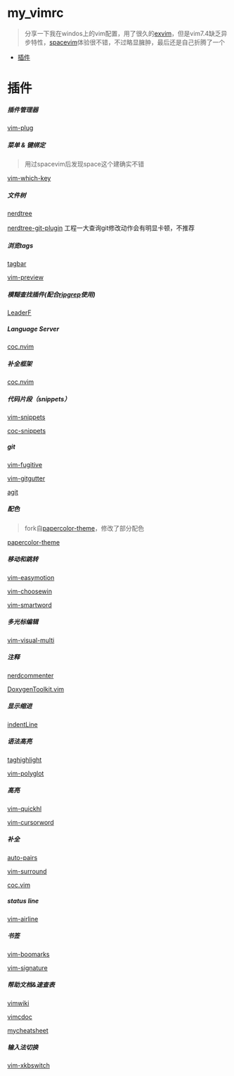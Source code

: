 # my_vimrc
> 分享一下我在windos上的vim配置，用了很久的[exvim](https://github.com/exvim/main)，但是vim7.4缺乏异步特性，[spacevim](https://github.com/SpaceVim/SpaceVim)体验很不错，不过略显臃肿，最后还是自己折腾了一个
<!-- vim-markdown-toc GFM -->
- [插件](#插件)

<!-- vim-markdown-toc -->

# 插件

#####  插件管理器

[vim-plug](https://github.com/junegunn/vim-plug)
##### 菜单 & 键绑定
> 用过spacevim后发现space这个建确实不错

[vim-which-key](https://github.com/liuchengxu/vim-which-key)
##### 文件树
[nerdtree](https://github.com/scrooloose/nerdtree)

[nerdtree-git-plugin](https://github.com/Xuyuanp/nerdtree-git-plugin) 工程一大查询git修改动作会有明显卡顿，不推荐
##### 浏览tags
[tagbar](https://github.com/majutsushi/tagbar)

[vim-preview](https://github.com/skywind3000/vim-preview)
##### 模糊查找插件(配合[ripgrep](https://github.com/BurntSushi/ripgrep)使用)
[LeaderF](https://github.com/Yggdroot/LeaderF)
##### Language Server
[coc.nvim](https://github.com/neoclide/coc.nvim)
##### 补全框架
[coc.nvim](https://github.com/neoclide/coc.nvim)
##### 代码片段（snippets）
[vim-snippets](https://github.com/honza/vim-snippets)

[coc-snippets](https://github.com/neoclide/coc-snippets)
##### git
[vim-fugitive](https://github.com/tpope/vim-fugitive)

[vim-gitgutter](https://github.com/airblade/vim-gitgutter)

[agit](https://github.com/cohama/agit.vim)
#####  配色
> fork自[papercolor-theme](https://github.com/NLKNguyen/papercolor-theme)，修改了部分配色

 [papercolor-theme](https://github.com/blinkjum/papercolor-theme)
##### 移动和跳转
[vim-easymotion](https://github.com/easymotion/vim-easymotion)

[vim-choosewin](https://github.com/t9md/vim-choosewin)

[vim-smartword](https://github.com/kana/vim-smartword)
##### 多光标编辑
[vim-visual-multi](https://github.com/mg979/vim-visual-multi)
##### 注释
[nerdcommenter](https://github.com/scrooloose/nerdcommenter)

[DoxygenToolkit.vim](https://github.com/vim-scripts/DoxygenToolkit.vim)
##### 显示缩进
[indentLine](https://github.com/Yggdroot/indentLine)
##### 语法高亮
[taghighlight](https://github.com/abudden/taghighlight-automirror)

[vim-polyglot](https://github.com/sheerun/vim-polyglot)
##### 高亮
[vim-quickhl](https://github.com/t9md/vim-quickhl)

[vim-cursorword](https://github.com/itchyny/vim-cursorword)
##### 补全
[auto-pairs](https://github.com/itchyny/vim-cursorword)

[vim-surround](https://github.com/tpope/vim-surround)

[coc.vim](https://github.com/neoclide/coc.nvim)

##### status line
[vim-airline](https://github.com/vim-airline/vim-airline)
##### 书签
[vim-boomarks](https://github.com/MattesGroeger/vim-bookmarks)

[vim-signature](https://github.com/kshenoy/vim-signature)

##### 帮助文档&速查表
[vimwiki](https://github.com/vimwiki/vimwiki)

[vimcdoc](https://github.com/yianwillis/vimcdoc)

[mycheatsheet](https://github.com/blinkjum/mycheatsheet)

##### 输入法切换
[vim-xkbswitch](https://github.com/lyokha/vim-xkbswitch)
